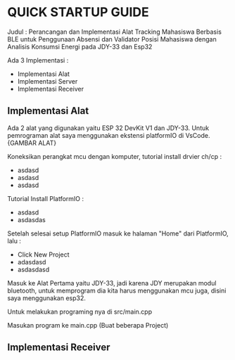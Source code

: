 # QUICK STARTUP GUIDE
Judul : Perancangan dan Implementasi Alat Tracking Mahasiswa Berbasis BLE untuk Penggunaan Absensi dan Validator Posisi Mahasiswa dengan Analisis Konsumsi Energi pada JDY-33 dan Esp32

Ada 3 Implementasi :
- Implementasi Alat 
- Implementasi Server
- Implementasi Receiver


## Implementasi Alat 

Ada 2 alat yang digunakan yaitu ESP 32 DevKit V1 dan JDY-33. Untuk pemrograman alat saya menggunakan ekstensi platformIO di VsCode.
{GAMBAR ALAT}

Koneksikan perangkat mcu dengan komputer, tutorial install drvier ch/cp :
- asdasd
- asdasd
- asdasd

Tutorial Install PlatformIO :
- asdasd
- asdasdas

Setelah selesai setup PlatformIO masuk ke halaman "Home"  dari PlatformIO, lalu :
- Click New Project
- adasdasd
- asdasdasd

Masuk ke Alat Pertama yaitu JDY-33, jadi karena JDY merupakan modul bluetooth, untuk memprogram dia kita harus menggunakan mcu juga, disini saya menggunakan esp32. 

Untuk melakukan programing nya di src/main.cpp

Masukan program ke main.cpp (Buat beberapa Project)




## Implementasi Receiver














